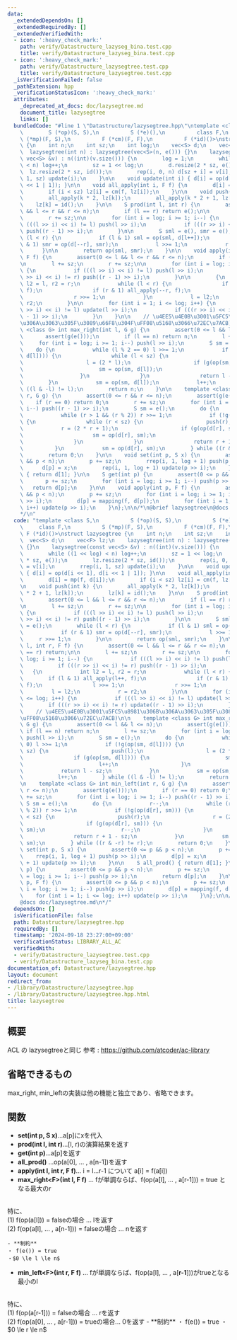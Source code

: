 ```yaml
---
data:
  _extendedDependsOn: []
  _extendedRequiredBy: []
  _extendedVerifiedWith:
  - icon: ':heavy_check_mark:'
    path: verify/Datastructure_lazyseg_bina.test.cpp
    title: verify/Datastructure_lazyseg_bina.test.cpp
  - icon: ':heavy_check_mark:'
    path: verify/Datastructure_lazysegtree.test.cpp
    title: verify/Datastructure_lazysegtree.test.cpp
  _isVerificationFailed: false
  _pathExtension: hpp
  _verificationStatusIcon: ':heavy_check_mark:'
  attributes:
    _deprecated_at_docs: doc/lazysegtree.md
    document_title: lazysegtree
    links: []
  bundledCode: "#line 1 \"Datastructure/lazysegtree.hpp\"\ntemplate <class S,\n  \
    \        S (*op)(S, S),\n          S (*e)(),\n          class F,\n          S\
    \ (*mp)(F, S),\n          F (*cm)(F, F),\n          F (*id)()>\nstruct lazysegtree\
    \ {\n    int n;\n    int sz;\n    int log;\n    vec<S> d;\n    vec<F> lz;\n  \
    \  lazysegtree(int n) : lazysegtree(vec<S>(n, e())) {}\n    lazysegtree(const\
    \ vec<S> &v) : n((int)(v.size())) {\n        log = 1;\n        while ((1 << log)\
    \ < n) log++;\n        sz = 1 << log;\n        d.resize(2 * sz, e());\n      \
    \  lz.resize(2 * sz, id());\n        rep(i, 0, n) d[sz + i] = v[i];\n        rrep(i,\
    \ 1, sz) update(i);\n    }\n\n    void update(int i) { d[i] = op(d[i << 1], d[i\
    \ << 1 | 1]); }\n\n    void all_apply(int i, F f) {\n        d[i] = mp(f, d[i]);\n\
    \        if (i < sz) lz[i] = cm(f, lz[i]);\n    }\n\n    void push(int k) {\n\
    \        all_apply(k * 2, lz[k]);\n        all_apply(k * 2 + 1, lz[k]);\n    \
    \    lz[k] = id();\n    }\n\n    S prod(int l, int r) {\n        assert(0 <= l\
    \ && l <= r && r <= n);\n        if (l == r) return e();\n\n        l += sz;\n\
    \        r += sz;\n\n        for (int i = log; i >= 1; i--) {\n            if\
    \ (((l >> i) << i) != l) push(l >> i);\n            if (((r >> i) << i) != r)\
    \ push((r - 1) >> i);\n        }\n\n        S sml = e(), smr = e();\n        while\
    \ (l < r) {\n            if (l & 1) sml = op(sml, d[l++]);\n            if (r\
    \ & 1) smr = op(d[--r], smr);\n            l >>= 1;\n            r >>= 1;\n  \
    \      }\n\n        return op(sml, smr);\n    }\n\n    void apply(int l, int r,\
    \ F f) {\n        assert(0 <= l && l <= r && r <= n);\n        if (l == r) return;\n\
    \n        l += sz;\n        r += sz;\n\n        for (int i = log; i >= 1; i--)\
    \ {\n            if (((l >> i) << i) != l) push(l >> i);\n            if (((r\
    \ >> i) << i) != r) push((r - 1) >> i);\n        }\n\n        {\n            int\
    \ l2 = l, r2 = r;\n            while (l < r) {\n                if (l & 1) all_apply(l++,\
    \ f);\n                if (r & 1) all_apply(--r, f);\n                l >>= 1;\n\
    \                r >>= 1;\n            }\n            l = l2;\n            r =\
    \ r2;\n        }\n\n        for (int i = 1; i <= log; i++) {\n            if (((l\
    \ >> i) << i) != l) update(l >> i);\n            if (((r >> i) << i) != r) update((r\
    \ - 1) >> i);\n        }\n    }\n\n    // \u4EE5\u4E0B\u3001\u5FC5\u8981\u306B\
    \u306A\u3063\u305F\u3089\u66F8\u304F\uFF08\u5168\u3066\u72EC\u7ACB)\n\n    template\
    \ <class G> int max_right(int l, G g) {\n        assert(0 <= l && l <= n);\n \
    \       assert(g(e()));\n        if (l == n) return n;\n        l += sz;\n   \
    \     for (int i = log; i >= 1; i--) push(l >> i);\n        S sm = e();\n    \
    \    do {\n            while (l % 2 == 0) l >>= 1;\n            if (!g(op(sm,\
    \ d[l]))) {\n                while (l < sz) {\n                    push(l);\n\
    \                    l = (2 * l);\n                    if (g(op(sm, d[l]))) {\n\
    \                        sm = op(sm, d[l]);\n                        l++;\n  \
    \                  }\n                }\n                return l - sz;\n    \
    \        }\n            sm = op(sm, d[l]);\n            l++;\n        } while\
    \ ((l & -l) != l);\n        return n;\n    }\n\n    template <class G> int min_left(int\
    \ r, G g) {\n        assert(0 <= r && r <= n);\n        assert(g(e()));\n    \
    \    if (r == 0) return 0;\n        r += sz;\n        for (int i = log; i >= 1;\
    \ i--) push((r - 1) >> i);\n        S sm = e();\n        do {\n            r--;\n\
    \            while (r > 1 && (r % 2)) r >>= 1;\n            if (!g(op(d[r], sm)))\
    \ {\n                while (r < sz) {\n                    push(r);\n        \
    \            r = (2 * r + 1);\n                    if (g(op(d[r], sm))) {\n  \
    \                      sm = op(d[r], sm);\n                        r--;\n    \
    \                }\n                }\n                return r + 1 - sz;\n  \
    \          }\n            sm = op(d[r], sm);\n        } while ((r & -r) != r);\n\
    \        return 0;\n    }\n\n    void set(int p, S x) {\n        assert(0 <= p\
    \ && p < n);\n        p += sz;\n        rrep(i, 1, log + 1) push(p >> i);\n  \
    \      d[p] = x;\n        rep(i, 1, log + 1) update(p >> i);\n    }\n\n    S all_prod()\
    \ { return d[1]; }\n\n    S get(int p) {\n        assert(0 <= p && p < n);\n \
    \       p += sz;\n        for (int i = log; i >= 1; i--) push(p >> i);\n     \
    \   return d[p];\n    }\n\n    void apply(int p, F f) {\n        assert(0 <= p\
    \ && p < n);\n        p += sz;\n        for (int i = log; i >= 1; i--) push(p\
    \ >> i);\n        d[p] = mapping(f, d[p]);\n        for (int i = 1; i <= log;\
    \ i++) update(p >> i);\n    }\n};\n\n/*\n@brief lazysegtree\n@docs doc/lazysegtree.md\n\
    */\n"
  code: "template <class S,\n          S (*op)(S, S),\n          S (*e)(),\n     \
    \     class F,\n          S (*mp)(F, S),\n          F (*cm)(F, F),\n         \
    \ F (*id)()>\nstruct lazysegtree {\n    int n;\n    int sz;\n    int log;\n  \
    \  vec<S> d;\n    vec<F> lz;\n    lazysegtree(int n) : lazysegtree(vec<S>(n, e()))\
    \ {}\n    lazysegtree(const vec<S> &v) : n((int)(v.size())) {\n        log = 1;\n\
    \        while ((1 << log) < n) log++;\n        sz = 1 << log;\n        d.resize(2\
    \ * sz, e());\n        lz.resize(2 * sz, id());\n        rep(i, 0, n) d[sz + i]\
    \ = v[i];\n        rrep(i, 1, sz) update(i);\n    }\n\n    void update(int i)\
    \ { d[i] = op(d[i << 1], d[i << 1 | 1]); }\n\n    void all_apply(int i, F f) {\n\
    \        d[i] = mp(f, d[i]);\n        if (i < sz) lz[i] = cm(f, lz[i]);\n    }\n\
    \n    void push(int k) {\n        all_apply(k * 2, lz[k]);\n        all_apply(k\
    \ * 2 + 1, lz[k]);\n        lz[k] = id();\n    }\n\n    S prod(int l, int r) {\n\
    \        assert(0 <= l && l <= r && r <= n);\n        if (l == r) return e();\n\
    \n        l += sz;\n        r += sz;\n\n        for (int i = log; i >= 1; i--)\
    \ {\n            if (((l >> i) << i) != l) push(l >> i);\n            if (((r\
    \ >> i) << i) != r) push((r - 1) >> i);\n        }\n\n        S sml = e(), smr\
    \ = e();\n        while (l < r) {\n            if (l & 1) sml = op(sml, d[l++]);\n\
    \            if (r & 1) smr = op(d[--r], smr);\n            l >>= 1;\n       \
    \     r >>= 1;\n        }\n\n        return op(sml, smr);\n    }\n\n    void apply(int\
    \ l, int r, F f) {\n        assert(0 <= l && l <= r && r <= n);\n        if (l\
    \ == r) return;\n\n        l += sz;\n        r += sz;\n\n        for (int i =\
    \ log; i >= 1; i--) {\n            if (((l >> i) << i) != l) push(l >> i);\n \
    \           if (((r >> i) << i) != r) push((r - 1) >> i);\n        }\n\n     \
    \   {\n            int l2 = l, r2 = r;\n            while (l < r) {\n        \
    \        if (l & 1) all_apply(l++, f);\n                if (r & 1) all_apply(--r,\
    \ f);\n                l >>= 1;\n                r >>= 1;\n            }\n   \
    \         l = l2;\n            r = r2;\n        }\n\n        for (int i = 1; i\
    \ <= log; i++) {\n            if (((l >> i) << i) != l) update(l >> i);\n    \
    \        if (((r >> i) << i) != r) update((r - 1) >> i);\n        }\n    }\n\n\
    \    // \u4EE5\u4E0B\u3001\u5FC5\u8981\u306B\u306A\u3063\u305F\u3089\u66F8\u304F\
    \uFF08\u5168\u3066\u72EC\u7ACB)\n\n    template <class G> int max_right(int l,\
    \ G g) {\n        assert(0 <= l && l <= n);\n        assert(g(e()));\n       \
    \ if (l == n) return n;\n        l += sz;\n        for (int i = log; i >= 1; i--)\
    \ push(l >> i);\n        S sm = e();\n        do {\n            while (l % 2 ==\
    \ 0) l >>= 1;\n            if (!g(op(sm, d[l]))) {\n                while (l <\
    \ sz) {\n                    push(l);\n                    l = (2 * l);\n    \
    \                if (g(op(sm, d[l]))) {\n                        sm = op(sm, d[l]);\n\
    \                        l++;\n                    }\n                }\n    \
    \            return l - sz;\n            }\n            sm = op(sm, d[l]);\n \
    \           l++;\n        } while ((l & -l) != l);\n        return n;\n    }\n\
    \n    template <class G> int min_left(int r, G g) {\n        assert(0 <= r &&\
    \ r <= n);\n        assert(g(e()));\n        if (r == 0) return 0;\n        r\
    \ += sz;\n        for (int i = log; i >= 1; i--) push((r - 1) >> i);\n       \
    \ S sm = e();\n        do {\n            r--;\n            while (r > 1 && (r\
    \ % 2)) r >>= 1;\n            if (!g(op(d[r], sm))) {\n                while (r\
    \ < sz) {\n                    push(r);\n                    r = (2 * r + 1);\n\
    \                    if (g(op(d[r], sm))) {\n                        sm = op(d[r],\
    \ sm);\n                        r--;\n                    }\n                }\n\
    \                return r + 1 - sz;\n            }\n            sm = op(d[r],\
    \ sm);\n        } while ((r & -r) != r);\n        return 0;\n    }\n\n    void\
    \ set(int p, S x) {\n        assert(0 <= p && p < n);\n        p += sz;\n    \
    \    rrep(i, 1, log + 1) push(p >> i);\n        d[p] = x;\n        rep(i, 1, log\
    \ + 1) update(p >> i);\n    }\n\n    S all_prod() { return d[1]; }\n\n    S get(int\
    \ p) {\n        assert(0 <= p && p < n);\n        p += sz;\n        for (int i\
    \ = log; i >= 1; i--) push(p >> i);\n        return d[p];\n    }\n\n    void apply(int\
    \ p, F f) {\n        assert(0 <= p && p < n);\n        p += sz;\n        for (int\
    \ i = log; i >= 1; i--) push(p >> i);\n        d[p] = mapping(f, d[p]);\n    \
    \    for (int i = 1; i <= log; i++) update(p >> i);\n    }\n};\n\n/*\n@brief lazysegtree\n\
    @docs doc/lazysegtree.md\n*/"
  dependsOn: []
  isVerificationFile: false
  path: Datastructure/lazysegtree.hpp
  requiredBy: []
  timestamp: '2024-09-18 23:27:00+09:00'
  verificationStatus: LIBRARY_ALL_AC
  verifiedWith:
  - verify/Datastructure_lazysegtree.test.cpp
  - verify/Datastructure_lazyseg_bina.test.cpp
documentation_of: Datastructure/lazysegtree.hpp
layout: document
redirect_from:
- /library/Datastructure/lazysegtree.hpp
- /library/Datastructure/lazysegtree.hpp.html
title: lazysegtree
---
```

## 概要
ACL の lazysegtreeと同じ
参考 : https://github.com/atcoder/ac-library

## 省略できるもの
max_right, min_leftの実装は他の機能と独立であり、省略できます。

## 関数
- **set(int p, S x)**...a[p]にxを代入
- **prod(int l, int r)**...[l, r)の演算結果を返す
- **get(int p)**...a[p]を返す
- **all_prod()** ...op(a[0], ... , a[n-1])を返す
- **apply(int l, int r, F f)**... i = l...r-1 について a[i] = f(a[i])
- **max\_right\<F\>(int l, F f)** ... fが単調ならば、f(op(a[l], ... , a[r-1])) = true となる最大のr
<br>
特に、
<br>
(1) f(op(a[l])) = falseの場合 ... lを返す
<br>
(2) f(op(a[l], ... , a[n-1])) = falseの場合 ... nを返す
    
    - **制約**
    ・ f(e()) = true
    ・$0 \le l \le n$
    
- **min\_left\<F\>(int r, F f)** ... fが単調ならば、f(op(a[l], ... , a[**r-1**]))がtrueとなる最小のl
<br>
特に、
<br>
(1) f(op(a[r-1])) = falseの場合 ... rを返す
<br>
(2) f(op(a[0], ... , a[r-1])) = trueの場合... 0を返す
    - **制約**
    ・ f(e()) = true
    ・$0 \le r \le n$
    
